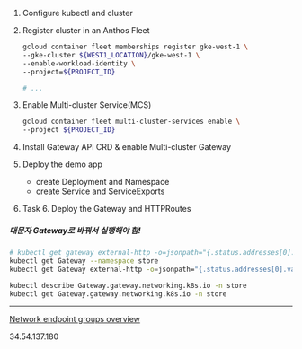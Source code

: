 1. Configure kubectl and cluster
2. Register cluster in an Anthos Fleet

   ```bash
   gcloud container fleet memberships register gke-west-1 \
   --gke-cluster ${WEST1_LOCATION}/gke-west-1 \
   --enable-workload-identity \
   --project=${PROJECT_ID}

   # ...
   ```

3. Enable Multi-cluster Service(MCS)

   ```bash
   gcloud container fleet multi-cluster-services enable \
   --project ${PROJECT_ID}
   ```

4. Install Gateway API CRD & enable Multi-cluster Gateway
5. Deploy the demo app

   - create Deployment and Namespace
   - create Service and ServiceExports

6. Task 6. Deploy the Gateway and HTTPRoutes

##### 대문자 Gateway로 바꿔서 실행해야 함!

```bash
# kubectl get gateway external-http -o=jsonpath="{.status.addresses[0].value}" --context gke-west-1 --namespace store | xargs echo -e
kubectl get Gateway --namespace store
kubectl get Gateway external-http -o=jsonpath="{.status.addresses[0].value}" --context gke-west-1 --namespace store | xargs echo -e

kubectl describe Gateway.gateway.networking.k8s.io -n store
kubectl get Gateway.gateway.networking.k8s.io -n store
```

---

[Network endpoint groups overview](https://cloud.google.com/load-balancing/docs/negs)

34.54.137.180
